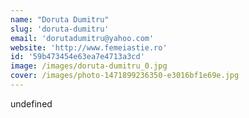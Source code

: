 ```yaml
---
name: "Doruta Dumitru"
slug: 'doruta-dumitru'
email: 'dorutadumitru@yahoo.com'
website: 'http://www.femeiastie.ro'
id: '59b473454e63ea7e4713a3cd'
image: /images/doruta-dumitru_0.jpg
cover: /images/photo-1471899236350-e3016bf1e69e.jpg
---
```

undefined
    